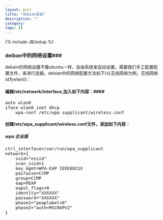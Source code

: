 ```yaml
---
layout: post
title: "debian安装"
description: ""
category: 
tags: []
---
```

{% include JB/setup %}
### deiban中的网络设置###
debain的网络设置不像ubuntu一样，会由系统来自动设置，需要我们手工配置配置文件，来进行连接。debian中的网络配置方法如下(以无线网络为例，无线网络id为wlan0)：
#### 编辑/etc/network/interface,加入如下内容：####
<pre>
auto wlan0  
iface wlan0 inet dhcp  
    wpa-conf /etc/wpa_supplicant/wireless.conf  
</pre>
#### 创建/etc/wpa_supplicant/wireless.conf文件，添加如下内容：
##### wpa 企业版
<pre>
ctrl_interface=/var/run/wpa_supplicant  
network={  
    ssid="essid"  
    scan_ssid=1  
    key_mgmt=WPA-EAP IEEE8021X  
    pairwise=CCMP  
    group=CCMP  
    eap=PEAP  
    eapol_flags=0  
    identity="XXXXXX"  
    password="XXXXXX"  
    phase1="peaplabel=0"  
    phase2="auth=MSCHAPV2"  
}
</pre>
